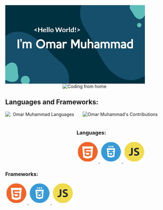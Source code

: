 <div align="center">
  <img align="left" src="./photos/Presentation.png" alt="Coding from home" height="250">
  <img src="https://media.giphy.com/media/qgQUggAC3Pfv687qPC/giphy.gif" alt="Coding from home" height="250">
</div>

## Languages and Frameworks:

<div align="center" width="100%">
  <img align="left" src="https://github-readme-stats.vercel.app/api/top-langs?username=Omar-Muhamad&show_icons=true&theme=dark&locale=en&layout=compact" alt="Omar Muhammad Languages" height="155" width="45%"/>
  <img src="https://github-readme-streak-stats.herokuapp.com/?user=Omar-Muhamad&theme=dark" alt="Omar Muhammad's Contributions" height="155" width="45%"/>
</div>
<br>

### Languages:

<a href="https://www.w3.org/html/" target="_blank" rel="noreferrer">
  <img src="./photos/HTML5.png" alt="HTML5"/>
</a>
<a href="https://www.w3schools.com/css/" target="_blank" rel="noreferrer">
  <img src="./photos/CSS3.png" alt="CSS3"/>
</a>
<a href="https://developer.mozilla.org/en-US/docs/Web/JavaScript" target="_blank" rel="noreferrer">
  <img src="./photos/JS.png" alt="JavaScript"/>
</a>
<br>

### Frameworks:
<a href="https://www.w3.org/html/" target="_blank" rel="noreferrer">
  <img src="./photos/HTML5.png" alt="HTML5"/>
</a>
<a href="https://www.w3schools.com/css/" target="_blank" rel="noreferrer">
  <img src="./photos/CSS3.png" alt="CSS3"/>
</a>
<a href="https://developer.mozilla.org/en-US/docs/Web/JavaScript" target="_blank" rel="noreferrer">
  <img src="./photos/JS.png" alt="JavaScript"/>
</a>
<br>